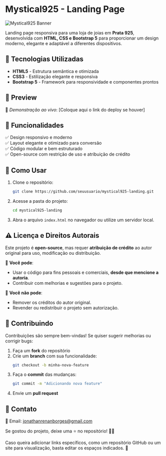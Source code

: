 # Mystical925 - Landing Page  

![Mystical925 Banner](https://via.placeholder.com/1200x400)  

Landing page responsiva para uma loja de joias em **Prata 925**, desenvolvida com **HTML, CSS e Bootstrap 5** para proporcionar um design moderno, elegante e adaptável a diferentes dispositivos.  

## 🚀 Tecnologias Utilizadas  

- **HTML5** - Estrutura semântica e otimizada  
- **CSS3** - Estilização elegante e responsiva  
- **Bootstrap 5** - Framework para responsividade e componentes prontos  

## 📸 Preview  

📍 *Demonstração ao vivo*: [Coloque aqui o link do deploy se houver]  

## 🎯 Funcionalidades  

✅ Design responsivo e moderno  
✅ Layout elegante e otimizado para conversão  
✅ Código modular e bem estruturado  
✅ Open-source com restrição de uso e atribuição de crédito  

## 📂 Como Usar  

1. Clone o repositório:  
   ```bash
   git clone https://github.com/seuusuario/mystical925-landing.git
   ```
2. Acesse a pasta do projeto:  
   ```bash
   cd mystical925-landing
   ```
3. Abra o arquivo `index.html` no navegador ou utilize um servidor local.  

## ⚠️ Licença e Direitos Autorais  

Este projeto é **open-source**, mas requer **atribuição de crédito** ao autor original para uso, modificação ou distribuição.  

🔹 **Você pode**:  
- Usar o código para fins pessoais e comerciais, **desde que mencione a autoria**.  
- Contribuir com melhorias e sugestões para o projeto.  

🔸 **Você não pode**:  
- Remover os créditos do autor original.  
- Revender ou redistribuir o projeto sem autorização.  

## 🤝 Contribuindo  

Contribuições são sempre bem-vindas! Se quiser sugerir melhorias ou corrigir bugs:  

1. Faça um **fork** do repositório  
2. Crie um **branch** com sua funcionalidade:  
   ```bash
   git checkout -b minha-nova-feature
   ```
3. Faça o **commit** das mudanças:  
   ```bash
   git commit -m "Adicionando nova feature"
   ```
4. Envie um **pull request**  

## 📩 Contato  

📧 Email: jonathanrenanborges@gmail.com

Se gostou do projeto, deixe uma ⭐ no repositório! 🚀✨  

Caso queira adicionar links específicos, como um repositório GitHub ou um site para visualização, basta editar os espaços indicados. 🚀
